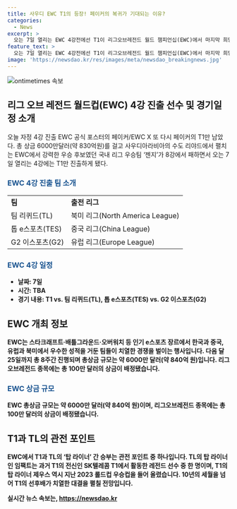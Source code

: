 ```yaml
---
title: 사우디 EWC T1의 등장! 페이커의 복귀가 기대되는 이유?
categories:
  - News
excerpt: >
  오는 7일 열리는 EWC 4강전에선 T1이 리그오브레전드 월드 챔피언십(EWC)에서 마지막 희망으로 차지한 선두 자리를 지키며 국내를 대표한다. 상금 6000만달러가 걸린 이번 대회는 T1이 리그의 첫 EWC 챔피언을 차지할 가능성을 모두가 주목한다. 페이커 등 인기 e스포츠 선수들이 뜨거운 경쟁을 벌이고 있으며, T1과 TL의 탑 라이너 간의 승부도 관전 포인트다.
feature_text: >
  오는 7일 열리는 EWC 4강전에선 T1이 리그오브레전드 월드 챔피언십(EWC)에서 마지막 희망으로 차지한 선두 자리를 지키며 국내를 대표한다. 상금 6000만달러가 걸린 이번 대회는 T1이 리그의 첫 EWC 챔피언을 차지할 가능성을 모두가 주목한다. 페이커 등 인기 e스포츠 선수들이 뜨거운 경쟁을 벌이고 있으며, T1과 TL의 탑 라이너 간의 승부도 관전 포인트다.
image: 'https://newsdao.kr/res/images/meta/newsdao_breakingnews.jpg'
---
```


<p><img src="https://newsdao.kr/res/images/meta/newsdao_breakingnews.jpg" alt="ontimetimes 속보" /></p>

<h2 data-ke-size="size26">리그 오브 레전드 월드컵(EWC) 4강 진출 선수 및 경기일정 소개</h2>

<p data-ke-size="size16">오늘 자정 4강 진출 EWC 공식 포스터의 페이커/EWC X 또 다시 페이커의 T1만 남았다. 총 상금 6000만달러(약 830억원)를 걸고 사우디아라비아의 수도 리야드에서 펼치는 EWC에서 강력한 우승 후보였던 국내 리그 우승팀 ‘젠지’가 8강에서 패하면서 오는 7일 열리는 4강에는 T1만 진출하게 됐다. </p>

<h3><b><span style="color: #1a5490;">EWC 4강 진출 팀 소개</span><b></h3>

<table>
  <tr>
    <td><b>팀</b></td>
    <td><b>출전 리그</b></td>
  </tr>
  <tr>
    <td>팀 리퀴드(TL)</td>
    <td>북미 리그(North America League)</td>
  </tr>
  <tr>
    <td>톱 e스포츠(TES)</td>
    <td>중국 리그(China League)</td>
  </tr>
  <tr>
    <td>G2 이스포츠(G2)</td>
    <td>유럽 리그(Europe League)</td>
  </tr>
</table>

<h3><b><span style="color: #1a5490;">EWC 4강 일정</span><b></h3>

<ul>
  <li>날짜: 7일</li>
  <li>시간: TBA</li>
  <li>경기 내용: T1 vs. 팀 리퀴드(TL), 톱 e스포츠(TES) vs. G2 이스포츠(G2)</li>
</ul>

<h2 data-ke-size="size26">EWC 개최 정보</h2>

<p data-ke-size="size16">EWC는 스타크래프트·배틀그라운드·오버워치 등 인기 e스포츠 장르에서 한국과 중국, 유럽과 북미에서 우수한 성적을 거둔 팀들이 치열한 경쟁을 벌이는 행사입니다. 다음 달 25일까지 총 8주간 진행되며 총상금 규모는 약 6000만 달러(약 840억 원)입니다. 리그오브레전드 종목에는 총 100만 달러의 상금이 배정됐습니다. </p>

<h3><b><span style="color: #1a5490;">EWC 상금 규모</span><b></h3>

<p data-ke-size="size16">EWC 총상금 규모는 약 6000만 달러(약 840억 원)이며, 리그오브레전드 종목에는 총 100만 달러의 상금이 배정됐습니다. </p>

<h2 data-ke-size="size26">T1과 TL의 관전 포인트</h2>

<p data-ke-size="size16">EWC에서 T1과 TL의 ‘탑 라이너’ 간 승부는 관전 포인트 중 하나입니다. TL의 탑 라이너인 임팩트는 과거 T1의 전신인 SK텔레콤 T1에서 활동한 레전드 선수 중 한 명이며, T1의 탑 라이너 제우스 역시 지난 2023 롤드컵 우승컵을 들어 올렸습니다. 10년의 세월을 넘어 T1의 선후배가 치열한 대결을 펼칠 전망입니다. </p>
실시간 뉴스 속보는, <a href="https://newsdao.kr" rel="dofollow">https://newsdao.kr</a>


